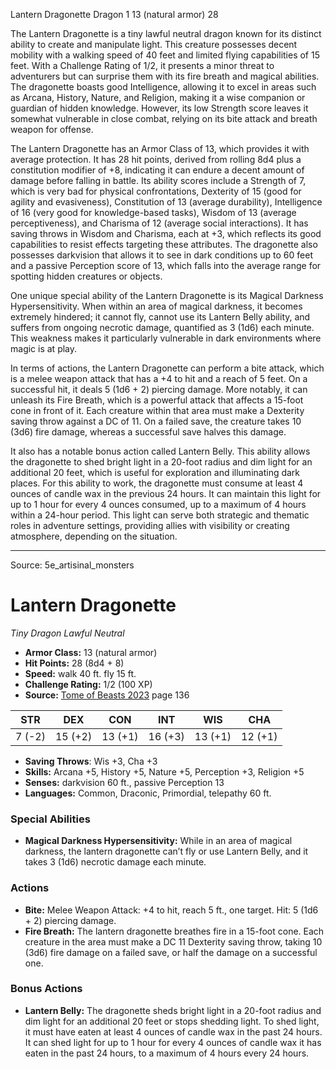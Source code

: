 <MonsterName/>Lantern Dragonette</MonsterName>
<CreatureType/>Dragon</CreatureType>
<CR/>1</CR>
<AC/>13 (natural armor)</AC>
<HP/>28</HP>
<summary>The Lantern Dragonette is a tiny lawful neutral dragon known for its distinct ability to create and manipulate light. This creature possesses decent mobility with a walking speed of 40 feet and limited flying capabilities of 15 feet. With a Challenge Rating of 1/2, it presents a minor threat to adventurers but can surprise them with its fire breath and magical abilities. The dragonette boasts good Intelligence, allowing it to excel in areas such as Arcana, History, Nature, and Religion, making it a wise companion or guardian of hidden knowledge. However, its low Strength score leaves it somewhat vulnerable in close combat, relying on its bite attack and breath weapon for offense.</summary>

<detail>

The Lantern Dragonette has an Armor Class of 13, which provides it with average protection. It has 28 hit points, derived from rolling 8d4 plus a constitution modifier of +8, indicating it can endure a decent amount of damage before falling in battle. Its ability scores include a Strength of 7, which is very bad for physical confrontations, Dexterity of 15 (good for agility and evasiveness), Constitution of 13 (average durability), Intelligence of 16 (very good for knowledge-based tasks), Wisdom of 13 (average perceptiveness), and Charisma of 12 (average social interactions). It has saving throws in Wisdom and Charisma, each at +3, which reflects its good capabilities to resist effects targeting these attributes. The dragonette also possesses darkvision that allows it to see in dark conditions up to 60 feet and a passive Perception score of 13, which falls into the average range for spotting hidden creatures or objects.

One unique special ability of the Lantern Dragonette is its Magical Darkness Hypersensitivity. When within an area of magical darkness, it becomes extremely hindered; it cannot fly, cannot use its Lantern Belly ability, and suffers from ongoing necrotic damage, quantified as 3 (1d6) each minute. This weakness makes it particularly vulnerable in dark environments where magic is at play.

In terms of actions, the Lantern Dragonette can perform a bite attack, which is a melee weapon attack that has a +4 to hit and a reach of 5 feet. On a successful hit, it deals 5 (1d6 + 2) piercing damage. More notably, it can unleash its Fire Breath, which is a powerful attack that affects a 15-foot cone in front of it. Each creature within that area must make a Dexterity saving throw against a DC of 11. On a failed save, the creature takes 10 (3d6) fire damage, whereas a successful save halves this damage.

It also has a notable bonus action called Lantern Belly. This ability allows the dragonette to shed bright light in a 20-foot radius and dim light for an additional 20 feet, which is useful for exploration and illuminating dark places. For this ability to work, the dragonette must consume at least 4 ounces of candle wax in the previous 24 hours. It can maintain this light for up to 1 hour for every 4 ounces consumed, up to a maximum of 4 hours within a 24-hour period. This light can serve both strategic and thematic roles in adventure settings, providing allies with visibility or creating atmosphere, depending on the situation.</detail>



---

Source: 5e_artisinal_monsters

# Lantern Dragonette

*Tiny* *Dragon* *Lawful Neutral*

- **Armor Class:** 13 (natural armor)
- **Hit Points:** 28 (8d4 + 8)
- **Speed:** walk 40 ft. fly 15 ft.
- **Challenge Rating:** 1/2 (100 XP)
- **Source:** [Tome of Beasts 2023](https://koboldpress.com/kpstore/product/tome-of-beasts-1-2023-edition/) page 136

| STR | DEX | CON | INT | WIS | CHA |
| --- | --- | --- | --- | --- | --- |
| 7 (-2) | 15 (+2) | 13 (+1) | 16 (+3) | 13 (+1) | 12 (+1) |

- **Saving Throws**: Wis +3, Cha +3
- **Skills:** Arcana +5, History +5, Nature +5, Perception +3, Religion +5
- **Senses:** darkvision 60 ft., passive Perception 13
- **Languages:** Common, Draconic, Primordial, telepathy 60 ft.

### Special Abilities

- **Magical Darkness Hypersensitivity:** While in an area of magical darkness, the lantern dragonette can’t fly or use Lantern Belly, and it takes 3 (1d6) necrotic damage each minute.

### Actions

- **Bite:** Melee Weapon Attack: +4 to hit, reach 5 ft., one target. Hit: 5 (1d6 + 2) piercing damage.
- **Fire Breath:** The lantern dragonette breathes fire in a 15-foot cone. Each creature in the area must make a DC 11 Dexterity saving throw, taking 10 (3d6) fire damage on a failed save, or half the damage on a successful one.

### Bonus Actions

- **Lantern Belly:** The dragonette sheds bright light in a 20-foot radius and dim light for an additional 20 feet or stops shedding light. To shed light, it must have eaten at least 4 ounces of candle wax in the past 24 hours. It can shed light for up to 1 hour for every 4 ounces of candle wax it has eaten in the past 24 hours, to a maximum of 4 hours every 24 hours.


